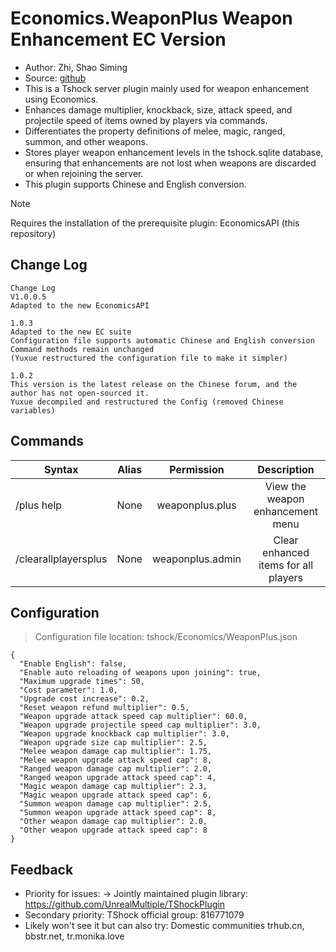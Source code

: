 # Economics.WeaponPlus Weapon Enhancement EC Version

- Author: Zhi, Shao Siming  
- Source: [github](https://github.com/skywhale-zhi/WeaponPlusCostCoin)
- This is a Tshock server plugin mainly used for weapon enhancement using Economics.
- Enhances damage multiplier, knockback, size, attack speed, and projectile speed of items owned by players via commands.
- Differentiates the property definitions of melee, magic, ranged, summon, and other weapons.
- Stores player weapon enhancement levels in the tshock.sqlite database, ensuring that enhancements are not lost when weapons are discarded or when rejoining the server.
- This plugin supports Chinese and English conversion.

> [!NOTE]  
> Requires the installation of the prerequisite plugin: EconomicsAPI (this repository)

## Change Log

```
Change Log
V1.0.0.5
Adapted to the new EconomicsAPI

1.0.3
Adapted to the new EC suite
Configuration file supports automatic Chinese and English conversion
Command methods remain unchanged
(Yuxue restructured the configuration file to make it simpler)

1.0.2
This version is the latest release on the Chinese forum, and the author has not open-sourced it.
Yuxue decompiled and restructured the Config (removed Chinese variables)
```

## Commands

| Syntax           |   Alias  |   Permission         |   Description   |
| -------------- | :---------:| :------------: | :------: |
| /plus help |  None |  weaponplus.plus  | View the weapon enhancement menu |
| /clearallplayersplus  | None |  weaponplus.admin |  Clear enhanced items for all players |

## Configuration
> Configuration file location: tshock/Economics/WeaponPlus.json
```
{
  "Enable English": false,
  "Enable auto reloading of weapons upon joining": true,
  "Maximum upgrade times": 50,
  "Cost parameter": 1.0,
  "Upgrade cost increase": 0.2,
  "Reset weapon refund multiplier": 0.5,
  "Weapon upgrade attack speed cap multiplier": 60.0,
  "Weapon upgrade projectile speed cap multiplier": 3.0,
  "Weapon upgrade knockback cap multiplier": 3.0,
  "Weapon upgrade size cap multiplier": 2.5,
  "Melee weapon damage cap multiplier": 1.75,
  "Melee weapon upgrade attack speed cap": 8,
  "Ranged weapon damage cap multiplier": 2.0,
  "Ranged weapon upgrade attack speed cap": 4,
  "Magic weapon damage cap multiplier": 2.3,
  "Magic weapon upgrade attack speed cap": 6,
  "Summon weapon damage cap multiplier": 2.5,
  "Summon weapon upgrade attack speed cap": 8,
  "Other weapon damage cap multiplier": 2.0,
  "Other weapon upgrade attack speed cap": 8
}
```

## Feedback
- Priority for issues: -> Jointly maintained plugin library: https://github.com/UnrealMultiple/TShockPlugin
- Secondary priority: TShock official group: 816771079
- Likely won't see it but can also try: Domestic communities trhub.cn, bbstr.net, tr.monika.love